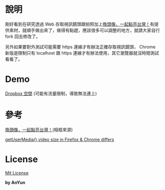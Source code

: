 # 說明 #

剛好看到在研究透過 Web 存取視訊鏡頭跟拍照加上[換頭像，一起點亮台灣！](http://2.iing.tw/)有提供素材，就順手做出來了，做得有點趕，應該很多可以調整的地方，就請大家自行 fork 回去修改了。

另外如果要對外測試可能需要 https 連線才有辦法正確存取視訊鏡頭， Chrome 新版是限制只有 localhost 跟 https 連線才有辦法使用，其它瀏覽器就沒時間測試看看了。

# Demo #

[Dropbox 空間](https://dl.dropboxusercontent.com/u/10517708/SelfTimerWithIing/index.html) (可能有流量限制，導致無法連上)

# 參考 #

[換頭像，一起點亮台灣！](http://2.iing.tw/)(相框來源)

[getUserMedia() video size in Firefox & Chrome differs](http://stackoverflow.com/questions/26415778/getusermedia-video-size-in-firefox-chrome-differs)

# License #
[Mit License](http://opensource.org/licenses/mit-license.php)

**by AnYun**